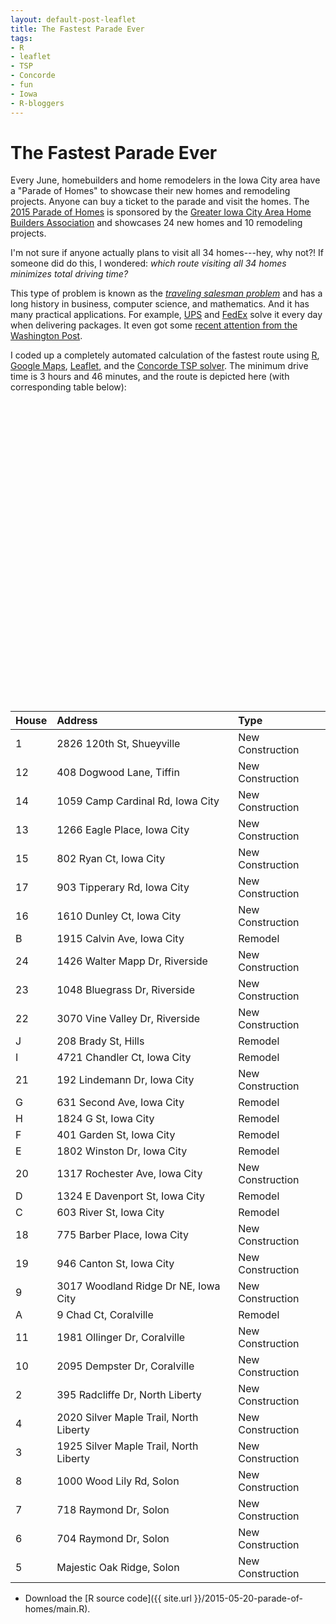 ```yaml
---
layout: default-post-leaflet
title: The Fastest Parade Ever
tags:
- R
- leaflet
- TSP 
- Concorde
- fun
- Iowa
- R-bloggers
---
```


The Fastest Parade Ever
=======================

Every June, homebuilders and home remodelers in the Iowa City area
have a "Parade of Homes" to showcase their new homes
and remodeling projects. Anyone can buy a ticket to the parade and
visit the homes. The [2015 Parade of Homes](http://iowacityhomes.thegazette.com)
is sponsored by the [Greater Iowa City Area Home Builders Association](http://www.iowacityhomes.com) and showcases 24 new homes and 10 remodeling projects.

I'm not sure if anyone actually plans to visit all 34 homes---hey, why
not?! If someone did do this, I wondered: *which route visiting all 34
homes minimizes total driving time?*

This type of problem is known as the [*traveling salesman problem*](http://www.math.uwaterloo.ca/~bico/) and 
has a long history in business, computer science, and mathematics.
And it has many practical applications. For example, [UPS](http://ups.com) and
[FedEx](http://fedex.com)
solve it every day when delivering packages. It even got some [recent
attention from the Washington Post](http://knowmore.washingtonpost.com/2015/03/10/data-geniuses-have-figured-out-what-the-ultimate-u-s-road-trip-looks-like/).

I coded up a completely automated calculation of the
fastest route using [R](http://www.r-project.org), [Google
Maps](http://maps.google.com), [Leaflet](http://leafletjs.com), and the
[Concorde TSP solver](http://www.math.uwaterloo.ca/tsp/concorde/). The
minimum drive time is 3 hours and 46 minutes, and the route is depicted
here (with corresponding table below):

<p><div id="htmlwidget-6970" style="width:720px;height:480px;" class="leaflet"></div>
<script type="application/json" data-for="htmlwidget-6970">{"x":{"calls":[{"method":"addTiles","args":["http://{s}.tile.openstreetmap.org/{z}/{x}/{y}.png",null,{"minZoom":0,"maxZoom":18,"maxNativeZoom":null,"tileSize":256,"subdomains":"abc","errorTileUrl":"","tms":false,"continuousWorld":false,"noWrap":false,"zoomOffset":0,"zoomReverse":false,"opacity":1,"zIndex":null,"unloadInvisibleTiles":null,"updateWhenIdle":null,"detectRetina":false,"reuseTiles":false,"attribution":"&copy; <a href=\"http://openstreetmap.org\">OpenStreetMap</a> contributors, <a href=\"http://creativecommons.org/licenses/by-sa/2.0/\">CC-BY-SA</a>"}]},{"method":"addCircles","args":[[41.8478012,41.74797,41.7682995,41.7681931,41.8068888,41.8042198,41.8042198,41.7987348,41.7139207,41.7153502,41.7145734,41.7173,41.6704609,41.669524,41.6667656,41.6455052,41.6509853,41.6769076,41.6755277,41.663643,41.6603734,41.5076062,41.4925353,41.4464019,41.701928,41.65385,41.667263,41.665892,41.666835,41.656296,41.6529979,41.649842,41.649333,41.553627],[-91.6534914,-91.5882795,-91.5919466,-91.5897007,-91.4870328,-91.4835781,-91.4835781,-91.4833871,-91.5405055,-91.5913289,-91.5884344,-91.6611,-91.5976217,-91.5987852,-91.6006026,-91.6052944,-91.5857484,-91.5585152,-91.557447,-91.5160159,-91.4778227,-91.5429689,-91.5430129,-91.5303996,-91.590729,-91.567684,-91.54736,-91.516301,-91.509629,-91.509879,-91.503846,-91.508569,-91.466745,-91.533959],750,null,{"lineCap":null,"lineJoin":null,"clickable":true,"pointerEvents":null,"className":"","stroke":true,"color":"#03F","weight":1,"opacity":0.5,"fill":true,"fillColor":"#03F","fillOpacity":0.5,"dashArray":null},["2826 120th St, Shueyville    ","395 Radcliffe Dr, North Liberty    ","1925 Silver Maple Trail, North Liberty    ","2020 Silver Maple Trail, North Liberty    ","Majestic Oak Ridge, Solon    ","704 Raymond Dr, Solon    ","718 Raymond Dr, Solon    ","1000 Wood Lily Rd, Solon    ","3017 Woodland Ridge Dr NE, Iowa City    ","2095 Dempster Dr, Coralville    ","1981 Ollinger Dr, Coralville    ","408 Dogwood Lane, Tiffin    ","1266 Eagle Place, Iowa City    ","1059 Camp Cardinal Rd, Iowa City    ","802 Ryan Ct, Iowa City    ","1610 Dunley Ct, Iowa City    ","903 Tipperary Rd, Iowa City    ","775 Barber Place, Iowa City    ","946 Canton St, Iowa City    ","1317 Rochester Ave, Iowa City    ","192 Lindemann Dr, Iowa City    ","3070 Vine Valley Dr, Riverside    ","1048 Bluegrass Dr, Riverside    ","1426 Walter Mapp Dr, Riverside    ","9 Chad Ct, Coralville    ","1915 Calvin Ave, Iowa City    ","603 River St, Iowa City    ","1324 E Davenport St., Iowa City    ","1802  Winston Dr, Iowa City    ","401 Garden St, Iowa City    ","631 Second Ave, Iowa City    ","1824 G St, Iowa City    ","4721 Chandler Ct, Iowa City    ","208 Brady St, Hills    "]]},{"method":"addPolylines","args":[[[{"lng":[-91.6534914,-91.6611,-91.5987852,-91.5976217,-91.6006026,-91.5857484,-91.6052944,-91.567684,-91.5303996,-91.5430129,-91.5429689,-91.533959,-91.466745,-91.4778227,-91.503846,-91.508569,-91.509879,-91.509629,-91.5160159,-91.516301,-91.54736,-91.5585152,-91.557447,-91.5405055,-91.590729,-91.5884344,-91.5913289,-91.5882795,-91.5897007,-91.5919466,-91.4833871,-91.4835781,-91.4835781,-91.4870328,-91.6534914],"lat":[41.8478012,41.7173,41.669524,41.6704609,41.6667656,41.6509853,41.6455052,41.65385,41.4464019,41.4925353,41.5076062,41.553627,41.649333,41.6603734,41.6529979,41.649842,41.656296,41.666835,41.663643,41.665892,41.667263,41.6769076,41.6755277,41.7139207,41.701928,41.7145734,41.7153502,41.74797,41.7681931,41.7682995,41.7987348,41.8042198,41.8042198,41.8068888,41.8478012]}]],null,{"lineCap":null,"lineJoin":null,"clickable":true,"pointerEvents":null,"className":"","stroke":true,"color":"#03F","weight":5,"opacity":0.5,"fill":false,"fillColor":"red","fillOpacity":0.2,"dashArray":null,"smoothFactor":1,"noClip":false},null]}],"limits":{"lat":[41.4464019,41.8478012],"lng":[-91.6611,-91.466745]}},"evals":[]}</script></p>

|House |Address                                |Type             |
|:-----|:--------------------------------------|:----------------|
|1     |2826 120th St, Shueyville              |New Construction |
|12    |408 Dogwood Lane, Tiffin               |New Construction |
|14    |1059 Camp Cardinal Rd, Iowa City       |New Construction |
|13    |1266 Eagle Place, Iowa City            |New Construction |
|15    |802 Ryan Ct, Iowa City                 |New Construction |
|17    |903 Tipperary Rd, Iowa City            |New Construction |
|16    |1610 Dunley Ct, Iowa City              |New Construction |
|B     |1915 Calvin Ave, Iowa City             |Remodel          |
|24    |1426 Walter Mapp Dr, Riverside         |New Construction |
|23    |1048 Bluegrass Dr, Riverside           |New Construction |
|22    |3070 Vine Valley Dr, Riverside         |New Construction |
|J     |208 Brady St, Hills                    |Remodel          |
|I     |4721 Chandler Ct, Iowa City            |Remodel          |
|21    |192 Lindemann Dr, Iowa City            |New Construction |
|G     |631 Second Ave, Iowa City              |Remodel          |
|H     |1824 G St, Iowa City                   |Remodel          |
|F     |401 Garden St, Iowa City               |Remodel          |
|E     |1802 Winston Dr, Iowa City             |Remodel          |
|20    |1317 Rochester Ave, Iowa City          |New Construction |
|D     |1324 E Davenport St, Iowa City         |Remodel          |
|C     |603 River St, Iowa City                |Remodel          |
|18    |775 Barber Place, Iowa City            |New Construction |
|19    |946 Canton St, Iowa City               |New Construction |
|9     |3017 Woodland Ridge Dr NE, Iowa City   |New Construction |
|A     |9 Chad Ct, Coralville                  |Remodel          |
|11    |1981 Ollinger Dr, Coralville           |New Construction |
|10    |2095 Dempster Dr, Coralville           |New Construction |
|2     |395 Radcliffe Dr, North Liberty        |New Construction |
|4     |2020 Silver Maple Trail, North Liberty |New Construction |
|3     |1925 Silver Maple Trail, North Liberty |New Construction |
|8     |1000 Wood Lily Rd, Solon               |New Construction |
|7     |718 Raymond Dr, Solon                  |New Construction |
|6     |704 Raymond Dr, Solon                  |New Construction |
|5     |Majestic Oak Ridge, Solon              |New Construction |

* Download the [R source code]({{ site.url }}/2015-05-20-parade-of-homes/main.R).

